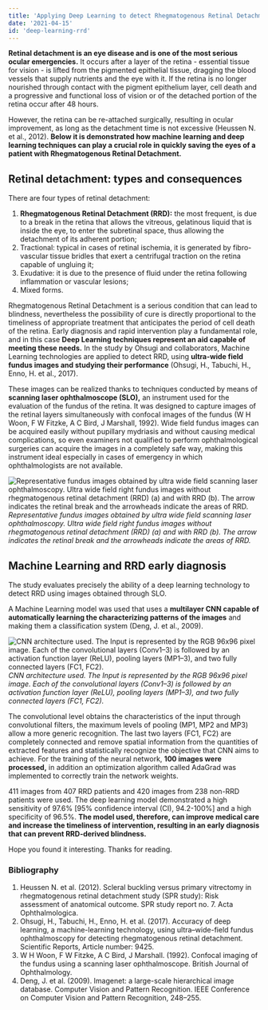 ```yaml
---
title: 'Applying Deep Learning to detect Rhegmatogenous Retinal Detachment'
date: '2021-04-15'
id: 'deep-learning-rrd'
---
```


**Retinal detachment is an eye disease and is one of the most serious ocular emergencies.** It occurs after a layer of the retina - essential tissue for vision - is lifted from the pigmented epithelial tissue, dragging the blood vessels that supply nutrients and the eye with it. If the retina is no longer nourished through contact with the pigment epithelium layer, cell death and a progressive and functional loss of vision or of the detached portion of the retina occur after 48 hours. 

However, the retina can be re-attached surgically, resulting in ocular improvement, as long as the detachment time is not excessive (Heussen N. et al., 2012). **Below it is demonstrated how machine learning and deep learning techniques can play a crucial role in quickly saving the eyes of a patient with Rhegmatogenous Retinal Detachment.**

## Retinal detachment: types and consequences

There are four types of retinal detachment:

1. **Rhegmatogenous Retinal Detachment (RRD):** the most frequent, is due to a break in the retina that allows the vitreous, gelatinous liquid that is inside the eye, to enter the subretinal space, thus allowing the detachment of its adherent portion;
2. Tractional: typical in cases of retinal ischemia, it is generated by fibro-vascular tissue bridles that exert a centrifugal traction on the retina capable of ungluing it;
3. Exudative: it is due to the presence of fluid under the retina following inflammation or vascular lesions;
4. Mixed forms.

Rhegmatogenous Retinal Detachment is a serious condition that can lead to blindness, nevertheless the possibility of cure is directly proportional to the timeliness of appropriate treatment that anticipates the period of cell death of the retina. Early diagnosis and rapid intervention play a fundamental role, and in this case **Deep Learning techniques represent an aid capable of meeting these needs.** In the study by Ohsugi and collaborators, Machine Learning technologies are applied to detect RRD, using **ultra-wide field fundus images and studying their performance** (Ohsugi, H., Tabuchi, H., Enno, H. et al., 2017).

These images can be realized thanks to techniques conducted by means of **scanning laser ophthalmoscope (SLO),** an instrument used for the evaluation of the fundus of the retina. It was designed to capture images of the retinal layers simultaneously with confocal images of the fundus (W H Woon, F W Fitzke, A C Bird, J Marshall, 1992). Wide field fundus images can be acquired easily without pupillary mydriasis and without causing medical complications, so even examiners not qualified to perform ophthalmological surgeries can acquire the images in a completely safe way, making this instrument ideal especially in cases of emergency in which ophthalmologists are not available.

![Representative fundus images obtained by ultra wide field scanning laser ophthalmoscopy. Ultra wide field right fundus images without rhegmatogenous retinal detachment (RRD) (a) and with RRD (b). The arrow indicates the retinal break and the arrowheads indicate the areas of RRD.](/images/deep-learning-rrd/fundus.png)
*Representative fundus images obtained by ultra wide field scanning laser ophthalmoscopy. Ultra wide field right fundus images without rhegmatogenous retinal detachment (RRD) (a) and with RRD (b). The arrow indicates the retinal break and the arrowheads indicate the areas of RRD.*

## Machine Learning and RRD early diagnosis

The study evaluates precisely the ability of a deep learning technology to detect RRD using images obtained through SLO.

A Machine Learning model was used that uses a **multilayer CNN capable of automatically learning the characterizing patterns of the images** and making them a classification system (Deng, J. et al., 2009).

![CNN architecture used. The Input is represented by the RGB 96x96 pixel image. Each of the convolutional layers (Conv1–3) is followed by an activation function layer (ReLU), pooling layers (MP1–3), and two fully connected layers (FC1, FC2).](/images/deep-learning-rrd/ml.png)
*CNN architecture used. The Input is represented by the RGB 96x96 pixel image. Each of the convolutional layers (Conv1–3) is followed by an activation function layer (ReLU), pooling layers (MP1–3), and two fully connected layers (FC1, FC2).*

The convolutional level obtains the characteristics of the input through convolutional filters, the maximum levels of pooling (MP1, MP2 and MP3) allow a more generic recognition. The last two layers (FC1, FC2) are completely connected and remove spatial information from the quantities of extracted features and statistically recognize the objective that CNN aims to achieve. For the training of the neural network, **100 images were processed,** in addition an optimization algorithm called AdaGrad was implemented to correctly train the network weights.

411 images from 407 RRD patients and 420 images from 238 non-RRD patients were used. The deep learning model demonstrated a high sensitivity of 97.6% [95% confidence interval (CI), 94.2-100%] and a high specificity of 96.5%. **The model used, therefore, can improve medical care and increase the timeliness of intervention, resulting in an early diagnosis that can prevent RRD-derived blindness.**

Hope you found it interesting. Thanks for reading.

### Bibliography

1. Heussen N. et al. (2012). Scleral buckling versus primary vitrectomy in rhegmatogenous retinal detachment study (SPR study): Risk assessment of anatomical outcome. SPR study report no. 7. Acta Ophthalmologica.
2. Ohsugi, H., Tabuchi, H., Enno, H. et al. (2017). Accuracy of deep learning, a machine-learning technology, using ultra–wide-field fundus ophthalmoscopy for detecting rhegmatogenous retinal detachment. Scientific Reports, Article number: 9425.
3. W H Woon, F W Fitzke, A C Bird, J Marshall. (1992). Confocal imaging of the fundus using a scanning laser ophthalmoscope. British Journal of Ophthalmology.
4. Deng, J. et al. (2009). Imagenet: a large-scale hierarchical image database. Computer Vision and Pattern Recognition. IEEE Conference on Computer Vision and Pattern Recognition, 248–255.